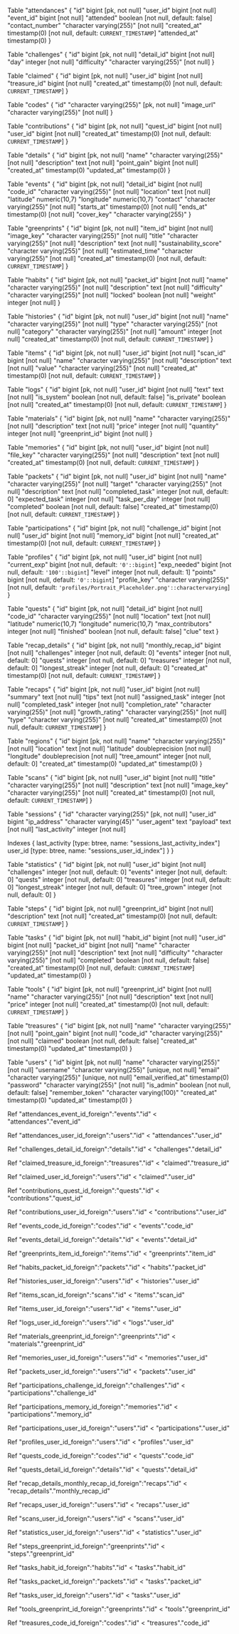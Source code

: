 
Table "attendances" {
  "id" bigint [pk, not null]
  "user_id" bigint [not null]
  "event_id" bigint [not null]
  "attended" boolean [not null, default: false]
  "contact_number" "character varying(255)" [not null]
  "created_at" timestamp(0) [not null, default: `CURRENT_TIMESTAMP`]
  "attended_at" timestamp(0)
}

Table "challenges" {
  "id" bigint [pk, not null]
  "detail_id" bigint [not null]
  "day" integer [not null]
  "difficulty" "character varying(255)" [not null]
}

Table "claimed" {
  "id" bigint [pk, not null]
  "user_id" bigint [not null]
  "treasure_id" bigint [not null]
  "created_at" timestamp(0) [not null, default: `CURRENT_TIMESTAMP`]
}

Table "codes" {
  "id" "character varying(255)" [pk, not null]
  "image_url" "character varying(255)" [not null]
}

Table "contributions" {
  "id" bigint [pk, not null]
  "quest_id" bigint [not null]
  "user_id" bigint [not null]
  "created_at" timestamp(0) [not null, default: `CURRENT_TIMESTAMP`]
}

Table "details" {
  "id" bigint [pk, not null]
  "name" "character varying(255)" [not null]
  "description" text [not null]
  "point_gain" bigint [not null]
  "created_at" timestamp(0)
  "updated_at" timestamp(0)
}

Table "events" {
  "id" bigint [pk, not null]
  "detail_id" bigint [not null]
  "code_id" "character varying(255)" [not null]
  "location" text [not null]
  "latitude" numeric(10,7)
  "longitude" numeric(10,7)
  "contact" "character varying(255)" [not null]
  "starts_at" timestamp(0) [not null]
  "ends_at" timestamp(0) [not null]
  "cover_key" "character varying(255)"
}

Table "greenprints" {
  "id" bigint [pk, not null]
  "item_id" bigint [not null]
  "image_key" "character varying(255)" [not null]
  "title" "character varying(255)" [not null]
  "description" text [not null]
  "sustainability_score" "character varying(255)" [not null]
  "estimated_time" "character varying(255)" [not null]
  "created_at" timestamp(0) [not null, default: `CURRENT_TIMESTAMP`]
}

Table "habits" {
  "id" bigint [pk, not null]
  "packet_id" bigint [not null]
  "name" "character varying(255)" [not null]
  "description" text [not null]
  "difficulty" "character varying(255)" [not null]
  "locked" boolean [not null]
  "weight" integer [not null]
}

Table "histories" {
  "id" bigint [pk, not null]
  "user_id" bigint [not null]
  "name" "character varying(255)" [not null]
  "type" "character varying(255)" [not null]
  "category" "character varying(255)" [not null]
  "amount" integer [not null]
  "created_at" timestamp(0) [not null, default: `CURRENT_TIMESTAMP`]
}

Table "items" {
  "id" bigint [pk, not null]
  "user_id" bigint [not null]
  "scan_id" bigint [not null]
  "name" "character varying(255)" [not null]
  "description" text [not null]
  "value" "character varying(255)" [not null]
  "created_at" timestamp(0) [not null, default: `CURRENT_TIMESTAMP`]
}

Table "logs" {
  "id" bigint [pk, not null]
  "user_id" bigint [not null]
  "text" text [not null]
  "is_system" boolean [not null, default: false]
  "is_private" boolean [not null]
  "created_at" timestamp(0) [not null, default: `CURRENT_TIMESTAMP`]
}

Table "materials" {
  "id" bigint [pk, not null]
  "name" "character varying(255)" [not null]
  "description" text [not null]
  "price" integer [not null]
  "quantity" integer [not null]
  "greenprint_id" bigint [not null]
}

Table "memories" {
  "id" bigint [pk, not null]
  "user_id" bigint [not null]
  "file_key" "character varying(255)" [not null]
  "description" text [not null]
  "created_at" timestamp(0) [not null, default: `CURRENT_TIMESTAMP`]
}

Table "packets" {
  "id" bigint [pk, not null]
  "user_id" bigint [not null]
  "name" "character varying(255)" [not null]
  "target" "character varying(255)" [not null]
  "description" text [not null]
  "completed_task" integer [not null, default: 0]
  "expected_task" integer [not null]
  "task_per_day" integer [not null]
  "completed" boolean [not null, default: false]
  "created_at" timestamp(0) [not null, default: `CURRENT_TIMESTAMP`]
}

Table "participations" {
  "id" bigint [pk, not null]
  "challenge_id" bigint [not null]
  "user_id" bigint [not null]
  "memory_id" bigint [not null]
  "created_at" timestamp(0) [not null, default: `CURRENT_TIMESTAMP`]
}

Table "profiles" {
  "id" bigint [pk, not null]
  "user_id" bigint [not null]
  "current_exp" bigint [not null, default: `'0'::bigint`]
  "exp_needed" bigint [not null, default: `'100'::bigint`]
  "level" integer [not null, default: 1]
  "points" bigint [not null, default: `'0'::bigint`]
  "profile_key" "character varying(255)" [not null, default: `'profiles/Portrait_Placeholder.png'::charactervarying`]
}

Table "quests" {
  "id" bigint [pk, not null]
  "detail_id" bigint [not null]
  "code_id" "character varying(255)" [not null]
  "location" text [not null]
  "latitude" numeric(10,7)
  "longitude" numeric(10,7)
  "max_contributors" integer [not null]
  "finished" boolean [not null, default: false]
  "clue" text
}

Table "recap_details" {
  "id" bigint [pk, not null]
  "monthly_recap_id" bigint [not null]
  "challenges" integer [not null, default: 0]
  "events" integer [not null, default: 0]
  "quests" integer [not null, default: 0]
  "treasures" integer [not null, default: 0]
  "longest_streak" integer [not null, default: 0]
  "created_at" timestamp(0) [not null, default: `CURRENT_TIMESTAMP`]
}

Table "recaps" {
  "id" bigint [pk, not null]
  "user_id" bigint [not null]
  "summary" text [not null]
  "tips" text [not null]
  "assigned_task" integer [not null]
  "completed_task" integer [not null]
  "completion_rate" "character varying(255)" [not null]
  "growth_rating" "character varying(255)" [not null]
  "type" "character varying(255)" [not null]
  "created_at" timestamp(0) [not null, default: `CURRENT_TIMESTAMP`]
}

Table "regions" {
  "id" bigint [pk, not null]
  "name" "character varying(255)" [not null]
  "location" text [not null]
  "latitude" doubleprecision [not null]
  "longitude" doubleprecision [not null]
  "tree_amount" integer [not null, default: 0]
  "created_at" timestamp(0)
  "updated_at" timestamp(0)
}

Table "scans" {
  "id" bigint [pk, not null]
  "user_id" bigint [not null]
  "title" "character varying(255)" [not null]
  "description" text [not null]
  "image_key" "character varying(255)" [not null]
  "created_at" timestamp(0) [not null, default: `CURRENT_TIMESTAMP`]
}

Table "sessions" {
  "id" "character varying(255)" [pk, not null]
  "user_id" bigint
  "ip_address" "character varying(45)"
  "user_agent" text
  "payload" text [not null]
  "last_activity" integer [not null]

  Indexes {
    last_activity [type: btree, name: "sessions_last_activity_index"]
    user_id [type: btree, name: "sessions_user_id_index"]
  }
}

Table "statistics" {
  "id" bigint [pk, not null]
  "user_id" bigint [not null]
  "challenges" integer [not null, default: 0]
  "events" integer [not null, default: 0]
  "quests" integer [not null, default: 0]
  "treasures" integer [not null, default: 0]
  "longest_streak" integer [not null, default: 0]
  "tree_grown" integer [not null, default: 0]
}

Table "steps" {
  "id" bigint [pk, not null]
  "greenprint_id" bigint [not null]
  "description" text [not null]
  "created_at" timestamp(0) [not null, default: `CURRENT_TIMESTAMP`]
}

Table "tasks" {
  "id" bigint [pk, not null]
  "habit_id" bigint [not null]
  "user_id" bigint [not null]
  "packet_id" bigint [not null]
  "name" "character varying(255)" [not null]
  "description" text [not null]
  "difficulty" "character varying(255)" [not null]
  "completed" boolean [not null, default: false]
  "created_at" timestamp(0) [not null, default: `CURRENT_TIMESTAMP`]
  "updated_at" timestamp(0)
}

Table "tools" {
  "id" bigint [pk, not null]
  "greenprint_id" bigint [not null]
  "name" "character varying(255)" [not null]
  "description" text [not null]
  "price" integer [not null]
  "created_at" timestamp(0) [not null, default: `CURRENT_TIMESTAMP`]
}

Table "treasures" {
  "id" bigint [pk, not null]
  "name" "character varying(255)" [not null]
  "point_gain" bigint [not null]
  "code_id" "character varying(255)" [not null]
  "claimed" boolean [not null, default: false]
  "created_at" timestamp(0)
  "updated_at" timestamp(0)
}

Table "users" {
  "id" bigint [pk, not null]
  "name" "character varying(255)" [not null]
  "username" "character varying(255)" [unique, not null]
  "email" "character varying(255)" [unique, not null]
  "email_verified_at" timestamp(0)
  "password" "character varying(255)" [not null]
  "is_admin" boolean [not null, default: false]
  "remember_token" "character varying(100)"
  "created_at" timestamp(0)
  "updated_at" timestamp(0)
}

Ref "attendances_event_id_foreign":"events"."id" < "attendances"."event_id"

Ref "attendances_user_id_foreign":"users"."id" < "attendances"."user_id"

Ref "challenges_detail_id_foreign":"details"."id" < "challenges"."detail_id"

Ref "claimed_treasure_id_foreign":"treasures"."id" < "claimed"."treasure_id"

Ref "claimed_user_id_foreign":"users"."id" < "claimed"."user_id"

Ref "contributions_quest_id_foreign":"quests"."id" < "contributions"."quest_id"

Ref "contributions_user_id_foreign":"users"."id" < "contributions"."user_id"

Ref "events_code_id_foreign":"codes"."id" < "events"."code_id"

Ref "events_detail_id_foreign":"details"."id" < "events"."detail_id"

Ref "greenprints_item_id_foreign":"items"."id" < "greenprints"."item_id"

Ref "habits_packet_id_foreign":"packets"."id" < "habits"."packet_id"

Ref "histories_user_id_foreign":"users"."id" < "histories"."user_id"

Ref "items_scan_id_foreign":"scans"."id" < "items"."scan_id"

Ref "items_user_id_foreign":"users"."id" < "items"."user_id"

Ref "logs_user_id_foreign":"users"."id" < "logs"."user_id"

Ref "materials_greenprint_id_foreign":"greenprints"."id" < "materials"."greenprint_id"

Ref "memories_user_id_foreign":"users"."id" < "memories"."user_id"

Ref "packets_user_id_foreign":"users"."id" < "packets"."user_id"

Ref "participations_challenge_id_foreign":"challenges"."id" < "participations"."challenge_id"

Ref "participations_memory_id_foreign":"memories"."id" < "participations"."memory_id"

Ref "participations_user_id_foreign":"users"."id" < "participations"."user_id"

Ref "profiles_user_id_foreign":"users"."id" < "profiles"."user_id"

Ref "quests_code_id_foreign":"codes"."id" < "quests"."code_id"

Ref "quests_detail_id_foreign":"details"."id" < "quests"."detail_id"

Ref "recap_details_monthly_recap_id_foreign":"recaps"."id" < "recap_details"."monthly_recap_id"

Ref "recaps_user_id_foreign":"users"."id" < "recaps"."user_id"

Ref "scans_user_id_foreign":"users"."id" < "scans"."user_id"

Ref "statistics_user_id_foreign":"users"."id" < "statistics"."user_id"

Ref "steps_greenprint_id_foreign":"greenprints"."id" < "steps"."greenprint_id"

Ref "tasks_habit_id_foreign":"habits"."id" < "tasks"."habit_id"

Ref "tasks_packet_id_foreign":"packets"."id" < "tasks"."packet_id"

Ref "tasks_user_id_foreign":"users"."id" < "tasks"."user_id"

Ref "tools_greenprint_id_foreign":"greenprints"."id" < "tools"."greenprint_id"

Ref "treasures_code_id_foreign":"codes"."id" < "treasures"."code_id"
